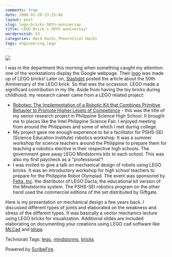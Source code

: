 ```yaml
---
comments: true
date: 2008-01-28 23:25:48
layout: post
slug: lego-bricks-50th-anniversay
title: LEGO Brick's 50th anniversay!
wordpressid: 53
categories: Hard Hacks,Theoretical Hacks
tags: engineering,lego
---
```


[![](http://farm2.static.flickr.com/1356/851933912_f8c93041f7.jpg)](http://www.flickr.com/photos/mennovdhorst/851933912/)



I was in the department this morning when something caught my attention: one of the workstations display the Google webpage. Their [logo](http://www.google.com.ph/logos/lego08.gif) was made up of LEGO bricks! Later on, [Slashdot](http://slashdot.org/articles/08/01/28/1312215.shtml) posted the article about the 50th Anniversary of the LEGO brick. So that was the occassion. LEGO made a significant contribution in my life. Aside from having the toy bricks during childhood, my research career came from a LEGO related project:


  * [Robotag: The Implementation of a Robotic Kit that Combines Primitive Behavior to Promote Higher Levels of Competence](http://scinet.dost.gov.ph/union/ShowSearchResult.php?page=&sid=2&rec=result&id=Allan+M.+Espinosa) - this was the title of my senior research project in Philippine Science High School. It brought me to places like the Intel Philippine Science Fair. I enjoyed meeting from around the Philippines and some of which I met during college.
  * My project gave me enough experience to be a facilitator for PSHS-SEI (Science Education Institute) robotics workshop. It was a summer workshop for science teachers around the Philippine to prepare them for teaching a robotics elective in their respective high schools. The government gave away LEGO Mindstorms kits to each school. This was also my first paycheck as a "professional"!
  * I was invited to give a talk on mechanical design of robots using LEGO bricks. It was an introductory workshop for high school teachers to prepare for the Philippine Robot Olympiad. The event was sponsored by [Felta, Inc](http://www.felta.ph/). the distributor of LEGO Dacta, the educational kit version of the Mindstorms system. The PSHS-SEI robotics program on the other hand used the commercial editions of the set distributed by Giftgate.


Here is my presentation on mechanical design a few years back.  I discussed different types of joints and elaborated on the weakness and stress of the different types.  It was basically a vector mechanics lecture using LEGO bricks for visualization.  Additional slides are included elaborating on documenting your creations using LEGO cad software like [MLCad](http://www.lm-software.com/mlcad/) and [ldraw](http://ldraw.org).





Technorati Tags: [lego](http://technorati.com/tag/lego), [mindstorms](http://technorati.com/tag/mindstorms), [bricks](http://technorati.com/tag/bricks)



Powered by [ScribeFire](http://scribefire.com/).
